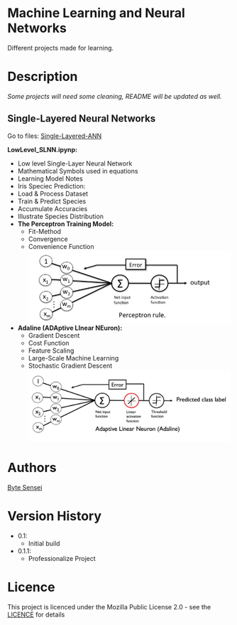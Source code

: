 # Machine Learning and Neural Networks
Different projects made for learning.

# Description
*Some projects will need some cleaning,*
*README will be updated as well.*
## Single-Layered Neural Networks
Go to files: [Single-Layered-ANN](https://github.com/bytesenseidk/Machine-Learning/tree/main/Single-Layerd-ANN)

**LowLevel_SLNN.ipynp:**
- Low level Single-Layer Neural Network
- Mathematical Symbols used in equations
- Learning Model Notes
- Iris Speciec Prediction:
- Load & Process Dataset
- Train & Predict Species
- Accumulate Accuracies
- Illustrate Species Distribution
- **The Perceptron Training Model:**
    - Fit-Method
    - Convergence
    - Convenience Function
![Alt text](image-2.png)
- **Adaline (ADAptive LInear NEuron):**
    - Gradient Descent
    - Cost Function
    - Feature Scaling
    - Large-Scale Machine Learning 
    - Stochastic Gradient Descent
![Alt text](image-1.png)

# Authors
[Byte Sensei](https://github.com/bytesenseidk)

# Version History
- 0.1:
    * Initial build
- 0.1.1:
    * Professionalize Project
# Licence
This project is licenced under the Mozilla Public License 2.0 - see the [LICENCE](https://github.com/LarsRosenkilde/MusicPlayer/blob/master/LICENCE) for details
